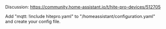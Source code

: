 Discussion: https://community.home-assistant.io/t/hite-pro-devices/512705

Add "mqtt: !include hitepro.yaml" to "/homeassistant/configuration.yaml" and create your config file.
